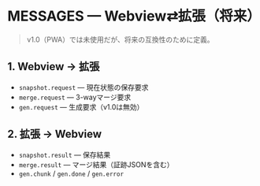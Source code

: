 # MESSAGES — Webview⇄拡張（将来）

> v1.0（PWA）では未使用だが、将来の互換性のために定義。

## 1. Webview → 拡張
- `snapshot.request` — 現在状態の保存要求
- `merge.request` — 3-wayマージ要求
- `gen.request` — 生成要求（v1.0は無効）

## 2. 拡張 → Webview
- `snapshot.result` — 保存結果
- `merge.result` — マージ結果（証跡JSONを含む）
- `gen.chunk` / `gen.done` / `gen.error`
